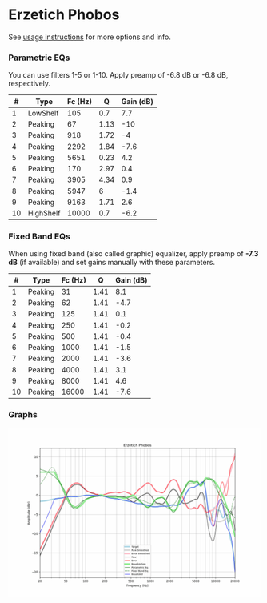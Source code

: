 # Erzetich Phobos
See [usage instructions](https://github.com/jaakkopasanen/AutoEq#usage) for more options and info.

### Parametric EQs
You can use filters 1-5 or 1-10. Apply preamp of -6.8 dB or -6.8 dB, respectively.

|   # | Type      |   Fc (Hz) |    Q |   Gain (dB) |
|-----|-----------|-----------|------|-------------|
|   1 | LowShelf  |       105 | 0.7  |         7.7 |
|   2 | Peaking   |        67 | 1.13 |       -10   |
|   3 | Peaking   |       918 | 1.72 |        -4   |
|   4 | Peaking   |      2292 | 1.84 |        -7.6 |
|   5 | Peaking   |      5651 | 0.23 |         4.2 |
|   6 | Peaking   |       170 | 2.97 |         0.4 |
|   7 | Peaking   |      3905 | 4.34 |         0.9 |
|   8 | Peaking   |      5947 | 6    |        -1.4 |
|   9 | Peaking   |      9163 | 1.71 |         2.6 |
|  10 | HighShelf |     10000 | 0.7  |        -6.2 |

### Fixed Band EQs
When using fixed band (also called graphic) equalizer, apply preamp of **-7.3 dB** (if available) and set gains manually with these parameters.

|   # | Type    |   Fc (Hz) |    Q |   Gain (dB) |
|-----|---------|-----------|------|-------------|
|   1 | Peaking |        31 | 1.41 |         8.1 |
|   2 | Peaking |        62 | 1.41 |        -4.7 |
|   3 | Peaking |       125 | 1.41 |         0.1 |
|   4 | Peaking |       250 | 1.41 |        -0.2 |
|   5 | Peaking |       500 | 1.41 |        -0.4 |
|   6 | Peaking |      1000 | 1.41 |        -1.5 |
|   7 | Peaking |      2000 | 1.41 |        -3.6 |
|   8 | Peaking |      4000 | 1.41 |         3.1 |
|   9 | Peaking |      8000 | 1.41 |         4.6 |
|  10 | Peaking |     16000 | 1.41 |        -7.6 |

### Graphs
![](./Erzetich%20Phobos.png)
